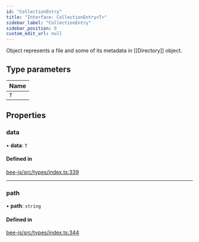 ```yaml
---
id: "CollectionEntry"
title: "Interface: CollectionEntry<T>"
sidebar_label: "CollectionEntry"
sidebar_position: 0
custom_edit_url: null
---
```


Object represents a file and some of its metadata in [[Directory]] object.

## Type parameters

| Name |
| :------ |
| `T` |

## Properties

### data

• **data**: `T`

#### Defined in

[bee-js/src/types/index.ts:339](https://github.com/ethersphere/bee-js/blob/2c8b9d1/src/types/index.ts#L339)

___

### path

• **path**: `string`

#### Defined in

[bee-js/src/types/index.ts:344](https://github.com/ethersphere/bee-js/blob/2c8b9d1/src/types/index.ts#L344)
